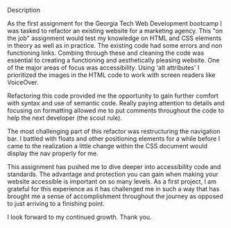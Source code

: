 Description

As the first assignment for the Georgia Tech Web Development bootcamp I was tasked to refactor an existing website for a marketing agency. This "on the job" assignment would test my knowledge on HTML and CSS elements in theory as well as in practice. The existing code had some errors and non functioning links. Combing through these and cleaning the code was essential to creating a functioning and aesthetically pleasing website. One of the major areas of focus was accessibility. Using 'alt attributes' I prioritized the images in the HTML code to work with screen readers like VoiceOver. 

Refactoring this code provided me the opportunity to gain further comfort with syntax and use of semantic code. Really paying attention to details and focusing on formatting allowed me to put comments throughout the code to help the next developer (the scout rule).

The most challenging part of this refactor was restructuring the navigation bar. I battled with floats and other positioning elements for a while before I came to the realization a little change within the CSS document would display the nav properly for me. 

This assignment has pushed me to dive deeper into accessibility code and standards. The advantage and protection you can gain when making your website accessible is important on so many levels. As a first project, I am grateful for this experience as it has challenged me in such a way that has brought me a sense of accomplishment throughout the journey as opposed to just arriving to a finishing point. 

I look forward to my continued growth. Thank you.